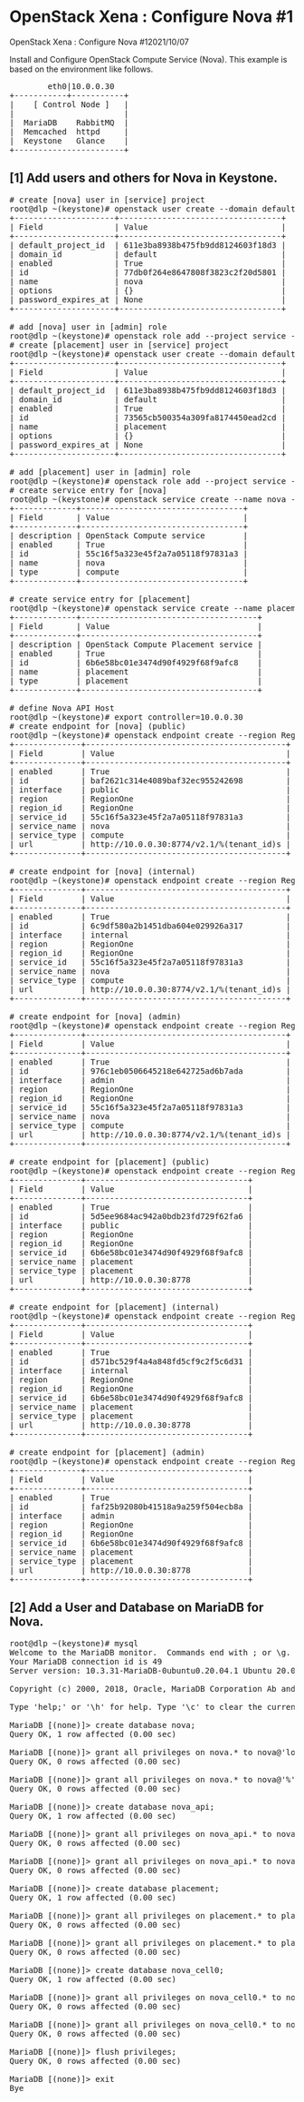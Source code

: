 # OpenStack Xena : Configure Nova #1

OpenStack Xena : Configure Nova #12021/10/07
 	
Install and Configure OpenStack Compute Service (Nova).
This example is based on the environment like follows.
<pre>
        eth0|10.0.0.30 
+-----------+-----------+
|    [ Control Node ]   |
|                       |
|  MariaDB    RabbitMQ  |
|  Memcached  httpd     |
|  Keystone   Glance    |
+-----------------------+</pre>

## [1]	Add users and others for Nova in Keystone.

<pre>
# create [nova] user in [service] project
root@dlp ~(keystone)# openstack user create --domain default --project service --password servicepassword nova
+---------------------+----------------------------------+
| Field               | Value                            |
+---------------------+----------------------------------+
| default_project_id  | 611e3ba8938b475fb9dd8124603f18d3 |
| domain_id           | default                          |
| enabled             | True                             |
| id                  | 77db0f264e8647808f3823c2f20d5801 |
| name                | nova                             |
| options             | {}                               |
| password_expires_at | None                             |
+---------------------+----------------------------------+

# add [nova] user in [admin] role
root@dlp ~(keystone)# openstack role add --project service --user nova admin
# create [placement] user in [service] project
root@dlp ~(keystone)# openstack user create --domain default --project service --password servicepassword placement
+---------------------+----------------------------------+
| Field               | Value                            |
+---------------------+----------------------------------+
| default_project_id  | 611e3ba8938b475fb9dd8124603f18d3 |
| domain_id           | default                          |
| enabled             | True                             |
| id                  | 73565cb500354a309fa8174450ead2cd |
| name                | placement                        |
| options             | {}                               |
| password_expires_at | None                             |
+---------------------+----------------------------------+

# add [placement] user in [admin] role
root@dlp ~(keystone)# openstack role add --project service --user placement admin
# create service entry for [nova]
root@dlp ~(keystone)# openstack service create --name nova --description "OpenStack Compute service" compute
+-------------+----------------------------------+
| Field       | Value                            |
+-------------+----------------------------------+
| description | OpenStack Compute service        |
| enabled     | True                             |
| id          | 55c16f5a323e45f2a7a05118f97831a3 |
| name        | nova                             |
| type        | compute                          |
+-------------+----------------------------------+

# create service entry for [placement]
root@dlp ~(keystone)# openstack service create --name placement --description "OpenStack Compute Placement service" placement
+-------------+-------------------------------------+
| Field       | Value                               |
+-------------+-------------------------------------+
| description | OpenStack Compute Placement service |
| enabled     | True                                |
| id          | 6b6e58bc01e3474d90f4929f68f9afc8    |
| name        | placement                           |
| type        | placement                           |
+-------------+-------------------------------------+

# define Nova API Host
root@dlp ~(keystone)# export controller=10.0.0.30
# create endpoint for [nova] (public)
root@dlp ~(keystone)# openstack endpoint create --region RegionOne compute public http://$controller:8774/v2.1/%\(tenant_id\)s
+--------------+------------------------------------------+
| Field        | Value                                    |
+--------------+------------------------------------------+
| enabled      | True                                     |
| id           | baf2621c314e4089baf32ec955242698         |
| interface    | public                                   |
| region       | RegionOne                                |
| region_id    | RegionOne                                |
| service_id   | 55c16f5a323e45f2a7a05118f97831a3         |
| service_name | nova                                     |
| service_type | compute                                  |
| url          | http://10.0.0.30:8774/v2.1/%(tenant_id)s |
+--------------+------------------------------------------+

# create endpoint for [nova] (internal)
root@dlp ~(keystone)# openstack endpoint create --region RegionOne compute internal http://$controller:8774/v2.1/%\(tenant_id\)s
+--------------+------------------------------------------+
| Field        | Value                                    |
+--------------+------------------------------------------+
| enabled      | True                                     |
| id           | 6c9df580a2b1451dba604e029926a317         |
| interface    | internal                                 |
| region       | RegionOne                                |
| region_id    | RegionOne                                |
| service_id   | 55c16f5a323e45f2a7a05118f97831a3         |
| service_name | nova                                     |
| service_type | compute                                  |
| url          | http://10.0.0.30:8774/v2.1/%(tenant_id)s |
+--------------+------------------------------------------+

# create endpoint for [nova] (admin)
root@dlp ~(keystone)# openstack endpoint create --region RegionOne compute admin http://$controller:8774/v2.1/%\(tenant_id\)s
+--------------+------------------------------------------+
| Field        | Value                                    |
+--------------+------------------------------------------+
| enabled      | True                                     |
| id           | 976c1eb0506645218e642725ad6b7ada         |
| interface    | admin                                    |
| region       | RegionOne                                |
| region_id    | RegionOne                                |
| service_id   | 55c16f5a323e45f2a7a05118f97831a3         |
| service_name | nova                                     |
| service_type | compute                                  |
| url          | http://10.0.0.30:8774/v2.1/%(tenant_id)s |
+--------------+------------------------------------------+

# create endpoint for [placement] (public)
root@dlp ~(keystone)# openstack endpoint create --region RegionOne placement public http://$controller:8778
+--------------+----------------------------------+
| Field        | Value                            |
+--------------+----------------------------------+
| enabled      | True                             |
| id           | 5d5ee9684ac942a0bdb23fd729f62fa6 |
| interface    | public                           |
| region       | RegionOne                        |
| region_id    | RegionOne                        |
| service_id   | 6b6e58bc01e3474d90f4929f68f9afc8 |
| service_name | placement                        |
| service_type | placement                        |
| url          | http://10.0.0.30:8778            |
+--------------+----------------------------------+

# create endpoint for [placement] (internal)
root@dlp ~(keystone)# openstack endpoint create --region RegionOne placement internal http://$controller:8778
+--------------+----------------------------------+
| Field        | Value                            |
+--------------+----------------------------------+
| enabled      | True                             |
| id           | d571bc529f4a4a848fd5cf9c2f5c6d31 |
| interface    | internal                         |
| region       | RegionOne                        |
| region_id    | RegionOne                        |
| service_id   | 6b6e58bc01e3474d90f4929f68f9afc8 |
| service_name | placement                        |
| service_type | placement                        |
| url          | http://10.0.0.30:8778            |
+--------------+----------------------------------+

# create endpoint for [placement] (admin)
root@dlp ~(keystone)# openstack endpoint create --region RegionOne placement admin http://$controller:8778
+--------------+----------------------------------+
| Field        | Value                            |
+--------------+----------------------------------+
| enabled      | True                             |
| id           | faf25b92080b41518a9a259f504ecb8a |
| interface    | admin                            |
| region       | RegionOne                        |
| region_id    | RegionOne                        |
| service_id   | 6b6e58bc01e3474d90f4929f68f9afc8 |
| service_name | placement                        |
| service_type | placement                        |
| url          | http://10.0.0.30:8778            |
+--------------+----------------------------------+</pre>

## [2]	Add a User and Database on MariaDB for Nova.

<pre>
root@dlp ~(keystone)# mysql
Welcome to the MariaDB monitor.  Commands end with ; or \g.
Your MariaDB connection id is 49
Server version: 10.3.31-MariaDB-0ubuntu0.20.04.1 Ubuntu 20.04

Copyright (c) 2000, 2018, Oracle, MariaDB Corporation Ab and others.

Type 'help;' or '\h' for help. Type '\c' to clear the current input statement.

MariaDB [(none)]> create database nova; 
Query OK, 1 row affected (0.00 sec)

MariaDB [(none)]> grant all privileges on nova.* to nova@'localhost' identified by 'password'; 
Query OK, 0 rows affected (0.00 sec)

MariaDB [(none)]> grant all privileges on nova.* to nova@'%' identified by 'password'; 
Query OK, 0 rows affected (0.00 sec)

MariaDB [(none)]> create database nova_api; 
Query OK, 1 row affected (0.00 sec)

MariaDB [(none)]> grant all privileges on nova_api.* to nova@'localhost' identified by 'password'; 
Query OK, 0 rows affected (0.00 sec)

MariaDB [(none)]> grant all privileges on nova_api.* to nova@'%' identified by 'password'; 
Query OK, 0 rows affected (0.00 sec)

MariaDB [(none)]> create database placement; 
Query OK, 1 row affected (0.00 sec)

MariaDB [(none)]> grant all privileges on placement.* to placement@'localhost' identified by 'password'; 
Query OK, 0 rows affected (0.00 sec)

MariaDB [(none)]> grant all privileges on placement.* to placement@'%' identified by 'password'; 
Query OK, 0 rows affected (0.00 sec)

MariaDB [(none)]> create database nova_cell0; 
Query OK, 1 row affected (0.00 sec)

MariaDB [(none)]> grant all privileges on nova_cell0.* to nova@'localhost' identified by 'password'; 
Query OK, 0 rows affected (0.00 sec)

MariaDB [(none)]> grant all privileges on nova_cell0.* to nova@'%' identified by 'password'; 
Query OK, 0 rows affected (0.00 sec)

MariaDB [(none)]> flush privileges; 
Query OK, 0 rows affected (0.00 sec)

MariaDB [(none)]> exit
Bye</pre>
